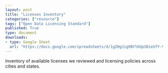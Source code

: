 ```yaml
---
layout: post
title: "Licenses Inventory"
categories: ["resource"]
tags: ["Open Data Licensing Standard"]
published: True
type: document
downloads:
- type: Google Sheet
  url: "https://docs.google.com/spreadsheets/d/1gZHgJig0BYlKdpSDieUfY-9pS5B6Tn6l3azWM7twbPw/edit?usp=sharing"
---
```

Inventory of available licenses we reviewed and licensing policies across cities and states.
